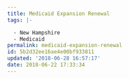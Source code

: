 ```yaml
---
title: Medicaid Expansion Renewal
tags: |-

  - New Hampshire
  - Medicaid
permalink: medicaid-expansion-renewal
id: 5b2d32ee16ae4e00bf933811
updated: '2018-06-28 16:57:17'
date: 2018-06-22 17:33:34
---
```

